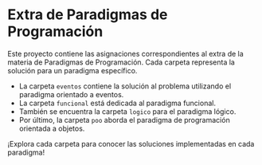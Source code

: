 # Extra de Paradigmas de Programación

Este proyecto contiene las asignaciones correspondientes al extra de la materia de Paradigmas de Programación. Cada carpeta representa la solución para un paradigma específico.

- La carpeta `eventos` contiene la solución al problema utilizando el paradigma orientado a eventos.
- La carpeta `funcional` está dedicada al paradigma funcional.
- También se encuentra la carpeta `logico` para el paradigma lógico.
- Por último, la carpeta `poo` aborda el paradigma de programación orientada a objetos.

¡Explora cada carpeta para conocer las soluciones implementadas en cada paradigma!
